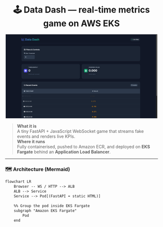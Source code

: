 <h1 align="center">🕹️ Data Dash — real-time metrics game on AWS EKS</h1>

<p align="center">
  <img src="diagrams/datadash-banner1.png" width="500"/>
</p>

> **What it is**  
> A tiny FastAPI + JavaScript WebSocket game that streams fake events and renders live KPIs.  
> **Where it runs**  
> Fully containerised, pushed to Amazon ECR, and deployed on **EKS Fargate** behind an **Application Load Balancer**.

---

### 🗺️ Architecture (Mermaid)

```mermaid
flowchart LR
    Browser -- WS / HTTP --> ALB
    ALB --> Service
    Service --> Pod[(FastAPI ⬌ static HTML)]

    %% Group the pod inside EKS Fargate
    subgraph "Amazon EKS Fargate"
        Pod
    end
